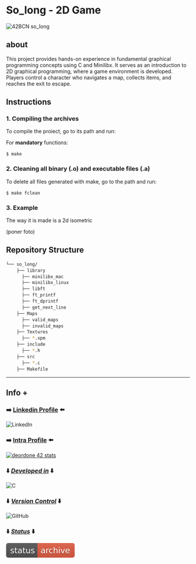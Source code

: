 # So_long - 2D Game

![42BCN so_long](https://github.com/Droied4/So_long/assets/69441843/8ea1addf-a6f4-4349-8991-85a5588afc09)

## about

This project provides hands-on experience in fundamental graphical programming concepts using C and Minilibx. It serves as an introduction to 2D graphical programming, where a game environment is developed. Players control a character who navigates a map, collects items, and reaches the exit to escape.

## Instructions

### 1. Compiling the archives

To compile the proiect, go to its path and run:

For __mandatory__ functions:
```
$ make
```
### 2. Cleaning all binary (.o) and executable files (.a)

To delete all files generated with make, go to the path and run:
```
$ make fclean
```

### 3. Example

The way it is made is a 2d isometric

(poner foto)

## Repository Structure

```sh
└── so_long/
    ├── library
      ├── minilibx_mac
      ├── minilibx_linux
      ├── libft
      ├── ft_printf
      ├── ft_dprintf
      ├── get_next_line
    ├── Maps
      ├── valid_maps
      ├── invalid_maps
    ├── Textures
      ├── *.xpm
    ├── include
      ├── *.h
    ├── src
      ├── *.c
    ├── Makefile
```

---


## Info +

### ➡️ [Linkedin Profile](https://www.linkedin.com/in/droied/) ⬅️
![LinkedIn](https://img.shields.io/badge/linkedin-%230077B5.svg?style=for-the-badge&logo=linkedin&logoColor=white)
### ➡️ [Intra Profile](https://profile.intra.42.fr/users/deordone) ⬅️
[![deordone 42 stats](https://badge.mediaplus.ma/DarkBlue/deordone)](https://github.com/oakoudad/badge42)
### ⬇️ [_Developed in_](nothing) ⬇️
![C](https://img.shields.io/badge/c-%2300599C.svg?style=for-the-badge&logo=c&logoColor=white) 
### ⬇️ [_Version Control_](nothing) ⬇️
![GitHub](https://img.shields.io/badge/github-%23121011.svg?style=for-the-badge&logo=github&logoColor=white)
### ⬇️ [_Status_](nothing) ⬇️
[![archive](https://github.com/GIScience/badges/raw/master/status/archive.svg)](https://github.com/GIScience/badges#archive)
